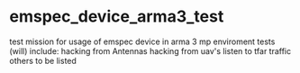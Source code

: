 # emspec_device_arma3_test
test mission for usage of emspec device in arma 3 mp enviroment
tests (will) include:
  hacking from Antennas
  hacking from uav's
  listen to tfar traffic
  others to be listed
